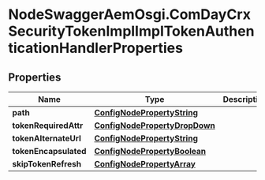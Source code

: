 # NodeSwaggerAemOsgi.ComDayCrxSecurityTokenImplImplTokenAuthenticationHandlerProperties

## Properties

Name | Type | Description | Notes
------------ | ------------- | ------------- | -------------
**path** | [**ConfigNodePropertyString**](ConfigNodePropertyString.md) |  | [optional] 
**tokenRequiredAttr** | [**ConfigNodePropertyDropDown**](ConfigNodePropertyDropDown.md) |  | [optional] 
**tokenAlternateUrl** | [**ConfigNodePropertyString**](ConfigNodePropertyString.md) |  | [optional] 
**tokenEncapsulated** | [**ConfigNodePropertyBoolean**](ConfigNodePropertyBoolean.md) |  | [optional] 
**skipTokenRefresh** | [**ConfigNodePropertyArray**](ConfigNodePropertyArray.md) |  | [optional] 


